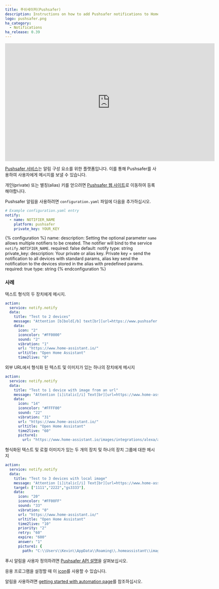 ```yaml
---
title: 푸쉬세이퍼(Pushsafer)
description: Instructions on how to add Pushsafer notifications to Home Assistant.
logo: pushsafer.png
ha_category:
  - Notifications
ha_release: 0.39
---
```


<div class='videoWrapper'>
<iframe width="690" height="388" src="https://www.youtube.com/embed/VAl7sFK92tQ" frameborder="0" allow="accelerometer; autoplay; encrypted-media; gyroscope; picture-in-picture" allowfullscreen></iframe>
</div>

[Pushsafer 서비스](https://www.pushsafer.com/)는 알림 구성 요소를 위한 플랫폼입니다. 이를 통해 Pushsafer를 사용하여 사용자에게 메시지를 보낼 수 있습니다.

개인(private) 또는 별칭(alias) 키를 얻으려면 [Pushsafer 웹 사이트](https://www.pushsafer.com)로 이동하여 등록해야합니다.

Pushsafer 알림을 사용하려면 `configuration.yaml` 파일에 다음을 추가하십시오.

```yaml
# Example configuration.yaml entry
notify:
  - name: NOTIFIER_NAME
    platform: pushsafer
    private_key: YOUR_KEY
```

{% configuration %}
name:
  description: Setting the optional parameter `name` allows multiple notifiers to be created. The notifier will bind to the service `notify.NOTIFIER_NAME`.
  required: false
  default: notify
  type: string
private_key:
  description: Your private or alias key. Private key = send the notification to all devices with standard params, alias key send the notification to the devices stored in the alias with predefined params.
  required: true
  type: string
{% endconfiguration %}

### 사례

텍스트 형식의 두 장치에게 메시지. 

```yaml
action:
  service: notify.notify
  data:
    title: "Test to 2 devices"
    message: "Attention [b]bold[/b] text[br][url=https://www.pushsafer.com]Link to Pushsafer[/url]"
    data:
      icon: "2"
      iconcolor: "#FF0000"
      sound: "2"
      vibration: "1"
      url: "https://www.home-assistant.io/"
      urltitle: "Open Home Assistant"
      time2live: "0"
```

외부 URL에서 형식화 된 텍스트 및 이미지가 있는 하나의 장치에게 메시지

```yaml
action:
  service: notify.notify
  data:
    title: "Test to 1 device with image from an url"
    message: "Attention [i]italic[/i] Text[br][url=https://www.home-assistant.io/]Testlink[/url]"
    data:
      icon: "14"
      iconcolor: "#FFFF00"
      sound: "22"
      vibration: "31"
      url: "https://www.home-assistant.io/"
      urltitle: "Open Home Assistant"
      time2live: "60"
      picture1:
        url: "https://www.home-assistant.io/images/integrations/alexa/alexa-512x512.png"
```

형식화된 텍스트 및 로컬 이미지가 있는 두 개의 장치 및 하나의 장치 그룹에 대한 메시지

```yaml
action:
  service: notify.notify
  data:
    title: "Test to 3 devices with local image"
    message: "Attention [i]italic[/i] Text[br][url=https://www.home-assistant.io/]Testlink[/url]"
    target: ["1111","2222","gs3333"],
    data:
      icon: "20"
      iconcolor: "#FF00FF"
      sound: "33"
      vibration: "0"
      url: "https://www.home-assistant.io/"
      urltitle: "Open Home Assistant"
      time2live: "10"
      priority: "2"
      retry: "60"
      expire: "600"
      answer: "1"
      picture1: {
        path: "C:\\Users\\Kevin\\AppData\\Roaming\\.homeassistant\\image-760-testimage.jpg"
```

푸시 알림을 사용자 정의하려면 [Pushsafer API 설명](https://www.pushsafer.com/en/pushapi)을 살펴보십시오.

응용 프로그램을 설정할 때 이 [icon](/images/favicon-192x192.png)를 사용할 수 있습니다.

알림을 사용하려면 [getting started with automation page](/getting-started/automation/)를 참조하십시오.